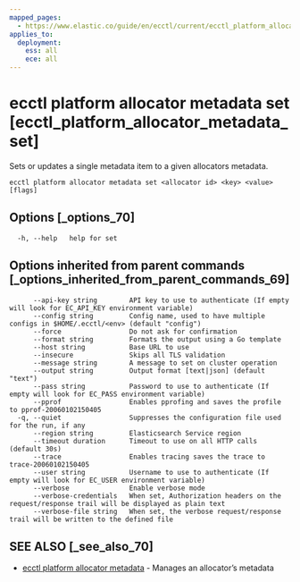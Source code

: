 ```yaml
---
mapped_pages:
  - https://www.elastic.co/guide/en/ecctl/current/ecctl_platform_allocator_metadata_set.html
applies_to:
  deployment:
    ess: all
    ece: all
---
```


# ecctl platform allocator metadata set [ecctl_platform_allocator_metadata_set]

Sets or updates a single metadata item to a given allocators metadata.

```
ecctl platform allocator metadata set <allocator id> <key> <value> [flags]
```


## Options [_options_70]

```
  -h, --help   help for set
```


## Options inherited from parent commands [_options_inherited_from_parent_commands_69]

```
      --api-key string        API key to use to authenticate (If empty will look for EC_API_KEY environment variable)
      --config string         Config name, used to have multiple configs in $HOME/.ecctl/<env> (default "config")
      --force                 Do not ask for confirmation
      --format string         Formats the output using a Go template
      --host string           Base URL to use
      --insecure              Skips all TLS validation
      --message string        A message to set on cluster operation
      --output string         Output format [text|json] (default "text")
      --pass string           Password to use to authenticate (If empty will look for EC_PASS environment variable)
      --pprof                 Enables pprofing and saves the profile to pprof-20060102150405
  -q, --quiet                 Suppresses the configuration file used for the run, if any
      --region string         Elasticsearch Service region
      --timeout duration      Timeout to use on all HTTP calls (default 30s)
      --trace                 Enables tracing saves the trace to trace-20060102150405
      --user string           Username to use to authenticate (If empty will look for EC_USER environment variable)
      --verbose               Enable verbose mode
      --verbose-credentials   When set, Authorization headers on the request/response trail will be displayed as plain text
      --verbose-file string   When set, the verbose request/response trail will be written to the defined file
```


## SEE ALSO [_see_also_70]

* [ecctl platform allocator metadata](/reference/ecctl_platform_allocator_metadata.md)	 - Manages an allocator’s metadata

